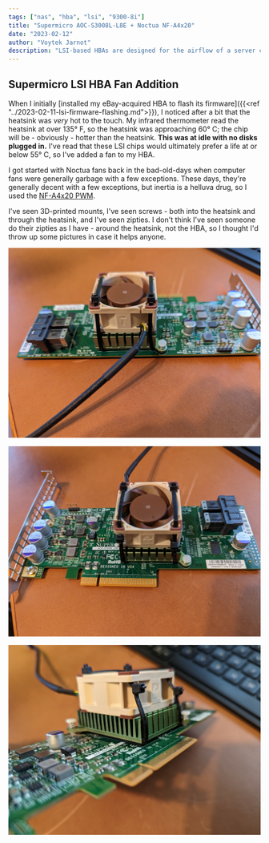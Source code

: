 ```yaml
---
tags: ["nas", "hba", "lsi", "9300-8i"]
title: "Supermicro AOC-S3008L-L8E + Noctua NF-A4x20"
date: "2023-02-12"
author: "Voytek Jarnot"
description: "LSI-based HBAs are designed for the airflow of a server chassis, not a repurposed desktop PC. They run hot, and - in my opinion - should get a little cooling assistance."
---
```


## Supermicro LSI HBA Fan Addition

When I initially [installed my eBay-acquired HBA to flash its firmware]({{<ref "../2023-02-11-lsi-firmware-flashing.md">}}),
 I noticed after a bit that the heatsink was *very* hot to the touch. 
My infrared thermometer read the heatsink at over 135° F, so the heatsink was approaching 60° C; the chip will be - obviously - hotter than the heatsink.
**This was at idle with no disks plugged in.** I've read that these LSI chips would ultimately prefer a life at or below 55° C, so I've added a fan to my HBA.

I got started with Noctua fans back in the bad-old-days when computer fans were generally garbage with a few exceptions. These days, they're generally decent 
with a few exceptions, but inertia is a helluva drug, so I used the [NF-A4x20 PWM](https://amzn.to/3If9J1I).

I've seen 3D-printed mounts, I've seen screws - both into the heatsink and through the heatsink, and I've seen zipties. 
I don't think I've seen someone do their zipties as I have - around the heatsink, not the HBA, so I thought I'd throw up some pictures in case it helps anyone.

![Supermicro AOC-S3008L-L8E + Noctua NF-A4x20](supermicro-hba-noctua-1.jpg)

![Supermicro AOC-S3008L-L8E + Noctua NF-A4x20](supermicro-hba-noctua-2.jpg)

![Supermicro AOC-S3008L-L8E + Noctua NF-A4x20](supermicro-hba-noctua-3.jpg)
